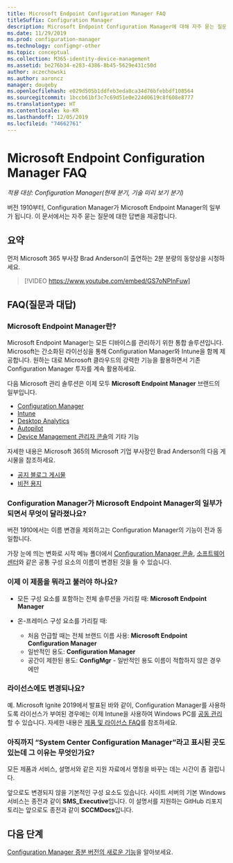 ```yaml
---
title: Microsoft Endpoint Configuration Manager FAQ
titleSuffix: Configuration Manager
description: Microsoft Endpoint Configuration Manager에 대해 자주 묻는 질문
ms.date: 11/29/2019
ms.prod: configuration-manager
ms.technology: configmgr-other
ms.topic: conceptual
ms.collection: M365-identity-device-management
ms.assetid: be276b34-e283-4386-8b45-5629e431c50d
author: aczechowski
ms.author: aaroncz
manager: dougeby
ms.openlocfilehash: e029d505b1ddfeb3eda8ca34d76bfebbdf108564
ms.sourcegitcommit: 1bccb61bf3c7c69d51e0e224d0619c8f608e8777
ms.translationtype: HT
ms.contentlocale: ko-KR
ms.lasthandoff: 12/05/2019
ms.locfileid: "74662761"
---
```

# <a name="microsoft-endpoint-configuration-manager-faq"></a>Microsoft Endpoint Configuration Manager FAQ

*적용 대상: Configuration Manager(현재 분기, 기술 미리 보기 분기)*

버전 1910부터, Configuration Manager가 Microsoft Endpoint Manager의 일부가 됩니다. 이 문서에서는 자주 묻는 질문에 대한 답변을 제공합니다.

## <a name="summary"></a>요약

먼저 Microsoft 365 부사장 Brad Anderson이 출연하는 2분 분량의 동양상을 시청하세요.

> [!VIDEO https://www.youtube.com/embed/GS7oNPInFuw]

## <a name="faqs"></a>FAQ(질문과 대답)

### <a name="what-is-microsoft-endpoint-manager"></a>Microsoft Endpoint Manager란?

Microsoft Endpoint Manager는 모든 디바이스를 관리하기 위한 통합 솔루션입니다. Microsoft는 간소화된 라이선싱을 통해 Configuration Manager와 Intune을 함께 제공합니다. 원하는 대로 Microsoft 클라우드의 강력한 기능을 활용하면서 기존 Configuration Manager 투자를 계속 활용하세요.

다음 Microsoft 관리 솔루션은 이제 모두 **Microsoft Endpoint Manager** 브랜드의 일부입니다.

- [Configuration Manager](https://docs.microsoft.com/configmgr)
- [Intune](https://docs.microsoft.com/intune)
- [Desktop Analytics](/configmgr/desktop-analytics/overview)
- [Autopilot](https://docs.microsoft.com/intune/enrollment/enrollment-autopilot)
- [Device Management 관리자 콘솔](https://go.microsoft.com/fwlink/?linkid=2109094)의 기타 기능

자세한 내용은 Microsoft 365의 Microsoft 기업 부사장인 Brad Anderson의 다음 게시물을 참조하세요.

- [공지 블로그 게시물](https://aka.ms/cmannounce)
- [비전 용지](https://aka.ms/MEMVisionPaper)

### <a name="what-things-change-in-configuration-manager-with-microsoft-endpoint-manager"></a>Configuration Manager가 Microsoft Endpoint Manager의 일부가 되면서 무엇이 달라졌나요?

버전 1910에서는 이름 변경을 제외하고는 Configuration Manager의 기능이 전과 동일합니다.

가장 눈에 띄는 변화로 시작 메뉴 폴더에서 [Configuration Manager 콘솔](/configmgr/core/servers/manage/admin-console#bkmk_open), [소프트웨어 센터](/configmgr/core/understand/software-center#bkmk_open)와 같은 공통 구성 요소의 이름이 변경된 것을 들 수 있습니다.

### <a name="how-do-we-refer-to-the-product-now"></a>이제 이 제품을 뭐라고 불러야 하나요?

- 모든 구성 요소를 포함하는 전체 솔루션을 가리킬 때: **Microsoft Endpoint Manager**

- 온-프레미스 구성 요소를 가리킬 때:
  - 처음 언급할 때는 전체 브랜드 이름 사용: **Microsoft Endpoint Configuration Manager**
  - 일반적인 용도: **Configuration Manager**
  - 공간이 제한된 용도: **ConfigMgr** - 일반적인 용도 이름이 적합하지 않은 경우에만

### <a name="are-there-any-licensing-changes"></a>라이선스에도 변경되나요?

예. Microsoft Ignite 2019에서 발표된 바와 같이, Configuration Manager를 사용하도록 라이선스가 부여된 경우에는 이제 Intune을 사용하여 Windows PC를 [공동 관리](/configmgr/comanage/overview)할 수 있습니다. 자세한 내용은 [제품 및 라이선스 FAQ](/configmgr/core/understand/product-and-licensing-faq#bkmk_mem)를 참조하세요.

### <a name="why-do-i-still-see-system-center-configuration-manager-some-places"></a>아직까지 “System Center Configuration Manager”라고 표시된 곳도 있는데 그 이유는 무엇인가요?

모든 제품과 서비스, 설명서와 같은 지원 자료에서 명칭을 바꾸는 데는 시간이 좀 걸립니다.

앞으로도 변경되지 않을 기본적인 구성 요소도 있습니다. 사이트 서버의 기본 Windows 서비스는 종전과 같이 **SMS_Executive**입니다. 이 설명서를 지원하는 GitHub 리포지토리는 앞으로도 종전과 같이 **SCCMDocs**입니다.

## <a name="next-steps"></a>다음 단계

[Configuration Manager 증분 버전의 새로운 기능](/configmgr/core/plan-design/changes/whats-new-incremental-versions)을 알아보세요.
